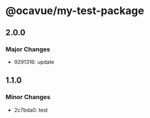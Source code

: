 # @ocavue/my-test-package

## 2.0.0

### Major Changes

- 9291316: update

## 1.1.0

### Minor Changes

- 2c7bda0: test
